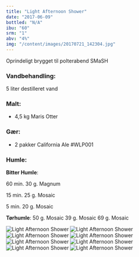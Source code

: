 ```yaml
---
title: "Light Afternoon Shower"
date: "2017-06-09"
bottled: "N/A"
ibu: "60"
srm: "1"
abv: "4%"
img: "/content/images/20170721_142304.jpg"
---
```


Oprindeligt brygget til polterabend
SMaSH

### Vandbehandling:

5 liter destilleret vand

### Malt:

* 4,5 kg Maris Otter

### Gær:

* 2 pakker California Ale #WLP001

### Humle:

**Bitter Humle**:

60 min.
30 g. Magnum

15 min.
25 g. Mosaic

5 min.
20 g. Mosaic

**Tørhumle**:
50 g. Mosaic
39 g. Mosaic
69 g. Mosaic

![Light Afternoon Shower](/content/images/20170721_142304.jpg)
![Light Afternoon Shower](/content/images/20170717_170106.jpg)
![Light Afternoon Shower](/content/images/20170729_142223.jpg)
![Light Afternoon Shower](/content/images/20170729_142234.jpg)
![Light Afternoon Shower](/content/images/20170810_133510.jpg)
![Light Afternoon Shower](/content/images/aviary-image-1501325827610.jpg)
![Light Afternoon Shower](/content/images/IMG_20170711_220616_736.jpg)
![Light Afternoon Shower](/content/images/IMG_20170711_222024_954.jpg)
